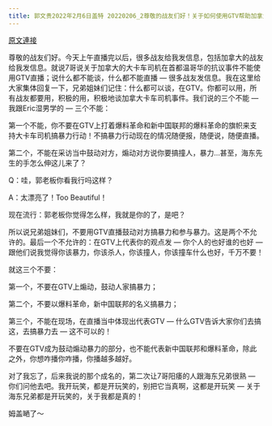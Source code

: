 ```yaml
---
title: 郭文贵2022年2月6日盖特 20220206_2尊敬的战友们好！关于如何使用GTV帮助加拿大卡车反疫苗运动的几点声明！
---
```


[原文連接](https://gnews.org/ThreadView/53480142)

尊敬的战友们好。今天上午直播完以后，很多战友给我发信息，包括加拿大的战友给我发信息。就说7哥说关于加拿大的大卡车司机在首都温哥华的抗议事件不能使用GTV直播；说什么都不能谈，什么都不能直播 — 很多战友发信息。我在这里给大家集体回复一下，兄弟姐妹们记住：什么都可以谈，在GTV。你都可以用，所有战友都要用，积极的用，积极地谈加拿大卡车司机事件。我们说的三个不能 — 我跟Eric湿男学的 — 三个不能：


第一个不能，你不要在GTV上打着爆料革命和新中国联邦的爆料革命的旗帜来支持大卡车司机搞暴力行动！不搞暴力行动现在的情况随便报，随便说，随便直播。


第二个，不能在采访当中鼓动对方，煽动对方说你要搞撞人，暴力…甚至，海东先生的手怎么伸这儿来了？


Q：哇，郭老板你看我行吗这样？


A：太漂亮了！Too Beautiful！


现在流行：郭老板你觉得怎么样，我就是你的了，是吧？


所以说兄弟姐妹们，不要用GTV直播鼓动对方搞暴力和参与暴力。这是两个不允许的。最后一个不允许的：在GTV上代表你的观点发 — 你个人的也好谁的也好 — 跟他们说我觉得你该暴力，你该杀人，你该撞人，你该撞车什么也好，千万不要！


就这三个不要：


第一个，不要在GTV上煽动，鼓动人家搞暴力；


第二个，不要以爆料革命，新中国联邦的名义搞暴力；


第三个，不能在现场，在直播当中体现出代表GTV — 什么GTV告诉大家你们去搞这，去搞暴力去 — 这不可以的！


不要在GTV成为鼓动煽动暴力的部分，也不能代表新中国联邦和爆料革命，除此之外，你想咋播你咋播，你播越多越好。


对了我忘了，后来我说的那个成名的，第二次让7哥阳痿的人跟海东兄弟很熟 — 你们问他去吧。我开玩笑，都是开玩笑的，别把它当真啊，这都是开玩笑 — 关于海东兄弟都是开玩笑的，关于我都是真的！


姆盖嗮了～
